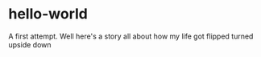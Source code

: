 # hello-world
A first attempt.
Well here's a story all about how
my life got flipped turned upside down
